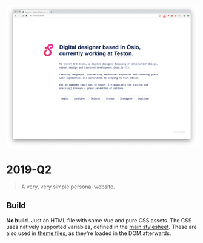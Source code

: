 ![A screenshot of the site](/screenshot.png)

# 2019-Q2
> A very, very simple personal website.

## Build
**No build**. Just an HTML file with some Vue and pure CSS assets. 
The CSS uses natively supported variables, defined in the [main stylesheet](assets/style.css). 
These are also used in [theme files](assets/theme-light.css), as they're loaded in the DOM afterwards.
